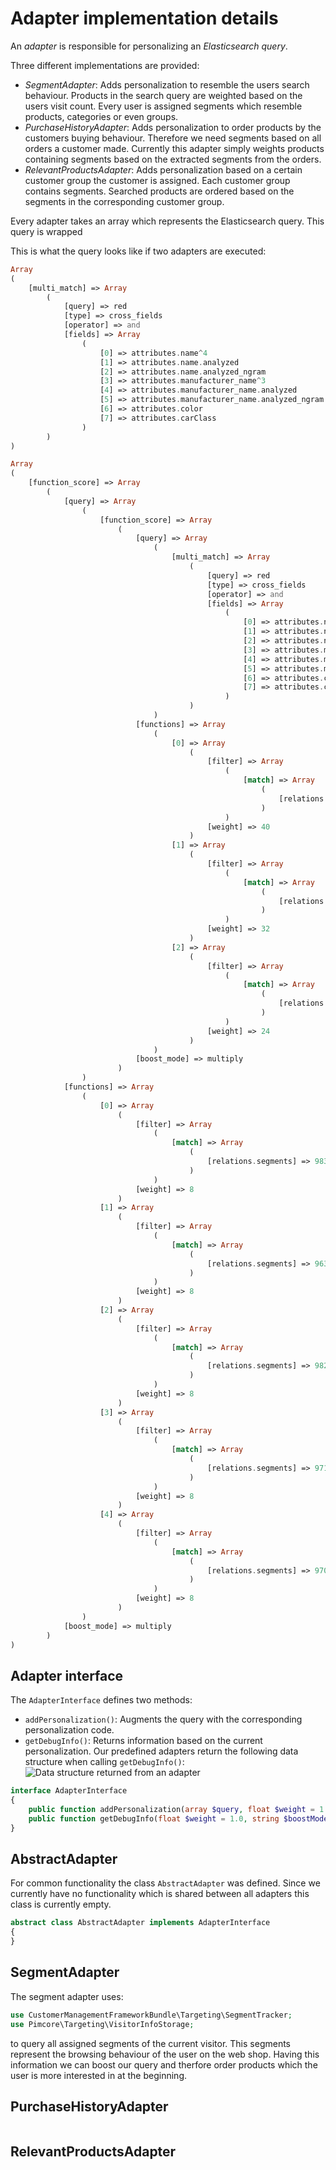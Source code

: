 # Adapter implementation details

An *adapter* is responsible for personalizing an *Elasticsearch query*.

Three different implementations are provided:
* *SegmentAdapter*: Adds personalization to resemble the users search behaviour. Products in the search query are weighted based on the users visit count. Every user is assigned segments which resemble products, categories or even groups.
* *PurchaseHistoryAdapter*: Adds personalization to order products by the customers buying behaviour. Therefore we need segments based on all orders a customer made. Currently this adapter simply weights products containing segments based on the extracted segments from the orders.
* *RelevantProductsAdapter*: Adds personalization based on a certain customer group the customer is assigned. Each customer group contains segments. Searched products are ordered based on the segments in the corresponding customer group.

Every adapter takes an array which represents the Elasticsearch query. This query is wrapped 

This is what the query looks like if two adapters are executed:

```php
Array
(
    [multi_match] => Array
        (
            [query] => red
            [type] => cross_fields
            [operator] => and
            [fields] => Array
                (
                    [0] => attributes.name^4
                    [1] => attributes.name.analyzed
                    [2] => attributes.name.analyzed_ngram
                    [3] => attributes.manufacturer_name^3
                    [4] => attributes.manufacturer_name.analyzed
                    [5] => attributes.manufacturer_name.analyzed_ngram
                    [6] => attributes.color
                    [7] => attributes.carClass
                )
        )
)

Array
(
    [function_score] => Array
        (
            [query] => Array
                (
                    [function_score] => Array
                        (
                            [query] => Array
                                (
                                    [multi_match] => Array
                                        (
                                            [query] => red
                                            [type] => cross_fields
                                            [operator] => and
                                            [fields] => Array
                                                (
                                                    [0] => attributes.name^4
                                                    [1] => attributes.name.analyzed
                                                    [2] => attributes.name.analyzed_ngram
                                                    [3] => attributes.manufacturer_name^3
                                                    [4] => attributes.manufacturer_name.analyzed
                                                    [5] => attributes.manufacturer_name.analyzed_ngram
                                                    [6] => attributes.color
                                                    [7] => attributes.carClass
                                                )
                                        )
                                )
                            [functions] => Array
                                (
                                    [0] => Array
                                        (
                                            [filter] => Array
                                                (
                                                    [match] => Array
                                                        (
                                                            [relations.segments] => 988
                                                        )
                                                )
                                            [weight] => 40
                                        )
                                    [1] => Array
                                        (
                                            [filter] => Array
                                                (
                                                    [match] => Array
                                                        (
                                                            [relations.segments] => 989
                                                        )
                                                )
                                            [weight] => 32
                                        )
                                    [2] => Array
                                        (
                                            [filter] => Array
                                                (
                                                    [match] => Array
                                                        (
                                                            [relations.segments] => 1005
                                                        )
                                                )
                                            [weight] => 24
                                        )
                                )
                            [boost_mode] => multiply
                        )
                )
            [functions] => Array
                (
                    [0] => Array
                        (
                            [filter] => Array
                                (
                                    [match] => Array
                                        (
                                            [relations.segments] => 983
                                        )
                                )
                            [weight] => 8
                        )
                    [1] => Array
                        (
                            [filter] => Array
                                (
                                    [match] => Array
                                        (
                                            [relations.segments] => 963
                                        )
                                )
                            [weight] => 8
                        )
                    [2] => Array
                        (
                            [filter] => Array
                                (
                                    [match] => Array
                                        (
                                            [relations.segments] => 982
                                        )
                                )
                            [weight] => 8
                        )
                    [3] => Array
                        (
                            [filter] => Array
                                (
                                    [match] => Array
                                        (
                                            [relations.segments] => 971
                                        )
                                )
                            [weight] => 8
                        )
                    [4] => Array
                        (
                            [filter] => Array
                                (
                                    [match] => Array
                                        (
                                            [relations.segments] => 970
                                        )
                                )
                            [weight] => 8
                        )
                )
            [boost_mode] => multiply
        )
)
```

## Adapter interface
The `AdapterInterface` defines two methods:
* `addPersonalization()`: Augments the query with the corresponding personalization code.
* `getDebugInfo()`: Returns information based on the current personalization. Our predefined adapters return the following data structure when calling `getDebugInfo()`: ![Data structure returned from an adapter](./img/debug_info_example_adapter.png)

```php
interface AdapterInterface
{
    public function addPersonalization(array $query, float $weight = 1.0, string $boostMode = "multiply"): array;
    public function getDebugInfo(float $weight = 1.0, string $boostMode = "multiply"): array;
}
```

## AbstractAdapter
For common functionality the class `AbstractAdapter` was defined. Since we currently have no functionality which is shared between all adapters this class is currently empty.

```php
abstract class AbstractAdapter implements AdapterInterface
{
}
```

## SegmentAdapter
The segment adapter uses:

```php
use CustomerManagementFrameworkBundle\Targeting\SegmentTracker;
use Pimcore\Targeting\VisitorInfoStorage;
```

to query all assigned segments of the current visitor. This segments represent the browsing behaviour of the user on the web shop.
Having this information we can boost our query and therfore order products which the user is more interested in at the beginning.

## PurchaseHistoryAdapter

```php

```

## RelevantProductsAdapter

```php


```
